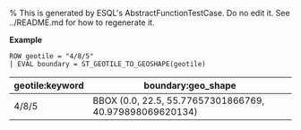 % This is generated by ESQL's AbstractFunctionTestCase. Do no edit it. See ../README.md for how to regenerate it.

**Example**

```esql
ROW geotile = "4/8/5"
| EVAL boundary = ST_GEOTILE_TO_GEOSHAPE(geotile)
```

| geotile:keyword | boundary:geo_shape |
| --- | --- |
| 4/8/5 | BBOX (0.0, 22.5, 55.77657301866769, 40.979898069620134) |


